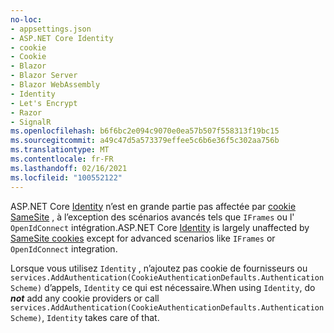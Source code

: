 ```yaml
---
no-loc:
- appsettings.json
- ASP.NET Core Identity
- cookie
- Cookie
- Blazor
- Blazor Server
- Blazor WebAssembly
- Identity
- Let's Encrypt
- Razor
- SignalR
ms.openlocfilehash: b6f6bc2e094c9070e0ea57b507f558313f19bc15
ms.sourcegitcommit: a49c47d5a573379effee5c6b6e36f5c302aa756b
ms.translationtype: MT
ms.contentlocale: fr-FR
ms.lasthandoff: 02/16/2021
ms.locfileid: "100552122"
---
```

<span data-ttu-id="82e65-101">ASP.NET Core [Identity](xref:security/authentication/identity) n’est en grande partie pas affectée par [ cookie SameSite](xref:security/samesite) , à l’exception des scénarios avancés tels que `IFrames` ou l' `OpenIdConnect` intégration.</span><span class="sxs-lookup"><span data-stu-id="82e65-101">ASP.NET Core [Identity](xref:security/authentication/identity) is largely unaffected by [SameSite cookies](xref:security/samesite) except for advanced scenarios like `IFrames` or `OpenIdConnect` integration.</span></span>

<span data-ttu-id="82e65-102">Lorsque vous utilisez `Identity` ,  n’ajoutez pas cookie de fournisseurs ou ` services.AddAuthentication(CookieAuthenticationDefaults.AuthenticationScheme)` d’appels, `Identity` ce qui est nécessaire.</span><span class="sxs-lookup"><span data-stu-id="82e65-102">When using `Identity`, do ***not*** add any cookie providers or call ` services.AddAuthentication(CookieAuthenticationDefaults.AuthenticationScheme)`, `Identity` takes care of that.</span></span>